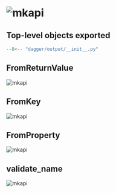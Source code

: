 # ![mkapi](dagger.output)

## Top-level objects exported

```python
--8<-- "dagger/output/__init__.py"
```


## FromReturnValue

![mkapi](dagger.output.FromReturnValue)

## FromKey

![mkapi](dagger.output.FromKey)

## FromProperty

![mkapi](dagger.output.FromProperty)


## validate_name

![mkapi](dagger.output.validate_name)

